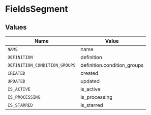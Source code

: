# FieldsSegment


## Values

| Name                          | Value                         |
| ----------------------------- | ----------------------------- |
| `NAME`                        | name                          |
| `DEFINITION`                  | definition                    |
| `DEFINITION_CONDITION_GROUPS` | definition.condition_groups   |
| `CREATED`                     | created                       |
| `UPDATED`                     | updated                       |
| `IS_ACTIVE`                   | is_active                     |
| `IS_PROCESSING`               | is_processing                 |
| `IS_STARRED`                  | is_starred                    |